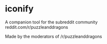 iconify
=======

A companion tool for the subreddit community reddit.com/r/puzzleanddragons


Made by the moderators of /r/puzzleanddragons
